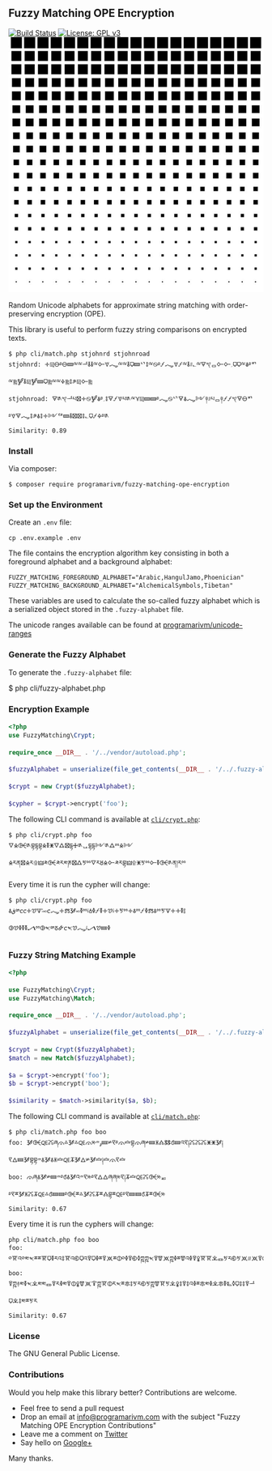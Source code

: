 ## Fuzzy Matching OPE Encryption

[![Build Status](https://travis-ci.org/programarivm/fuzzy-matching-ope-encryption.svg?branch=master)](https://travis-ci.org/programarivm/fuzzy-matching-ope-encryption)
[![License: GPL v3](https://img.shields.io/badge/License-GPL%20v3-blue.svg)](https://www.gnu.org/licenses/gpl-3.0)
![Fuzzy Matching OPE Encryption](/resources/square-dot.jpg)

Random Unicode alphabets for approximate string matching with order-preserving encryption (OPE).

This library is useful to perform fuzzy string comparisons on encrypted texts.

    $ php cli/match.php stjohnrd stjohnroad
    stjohnrd: 🝊༕🜔࿔🜔🝙ྋྋᅺ🜮🜮ྋ🜙🝧🝇ྋྋ🜮🜷🝙ᄓ🜌ྋ࿊࿔🝡🝇🝧🝡ྋ🜮𐤚؎ྋ🜃𐤒ᆷ🜙🜙؍🜷🜷ྋ🜯࿔ᄞྋ༖🝳🜮༕🝳🝙🜷༖ྋྋ🜍༖🜌༪༕🜙༖
    stjohnroad: 🜃༁𐤒ᅺཔ🝱🝊࿊🝳🜯࿔؍🜌🜃🝡🝧པ༁ྋ🝁༕🝙🝙࿔🝇࿊ᄓ🜃🜯🝇༻༈𐤚པᆷ༈🝡🝡𐤒🜃🜔ᄞ࿔🝧🜃🝇🜌༪🜯🜌🝊༻ᅞ🝙🜮🝱🝱🜌؎🜷🝡🜍࿔༁
    Similarity: 0.89

### Install

Via composer:

    $ composer require programarivm/fuzzy-matching-ope-encryption

### Set up the Environment

Create an `.env` file:

    cp .env.example .env

The file contains the encryption algorithm key consisting in both a foreground alphabet and a background alphabet:

    FUZZY_MATCHING_FOREGROUND_ALPHABET="Arabic,HangulJamo,Phoenician"
    FUZZY_MATCHING_BACKGROUND_ALPHABET="AlchemicalSymbols,Tibetan"

These variables are used to calculate the so-called fuzzy alphabet which is a serialized object stored in the `.fuzzy-alphabet` file.

The unicode ranges available can be found at [programarivm/unicode-ranges](https://github.com/programarivm/unicode-ranges/tree/master/src/Range)

### Generate the Fuzzy Alphabet

To generate the `.fuzzy-alphabet` file:

  $ php cli/fuzzy-alphabet.php

### Encryption Example

```php
<?php
use FuzzyMatching\Crypt;

require_once __DIR__ . '/../vendor/autoload.php';

$fuzzyAlphabet = unserialize(file_get_contents(__DIR__ . '/../.fuzzy-alphabet'));

$crypt = new Crypt($fuzzyAlphabet);

$cypher = $crypt->encrypt('foo');
```

The following CLI command is available at [`cli/crypt.php`](https://github.com/programarivm/fuzzy-matching-ope-encryption/blob/master/cli/crypt.php):

    $ php cli/crypt.php foo
    🜄🜎🜤༁བྷདྷབྷ🜎🜧🜹🜄🜛🝱དྷ🜊༁ᇈདྷདྷ༻༁🜛ྉ🜎༻🜎ཪན🝱🜎ཪ۩🜲༫🜤༫ཪ༭ཎ🝱🜛🜪ྉ🜄ཪ🜘🜎🜙༫ཪབྷ🜲۩🜹🜪ྉ🜙🜧🜤༁ན།ཪྉ

Every time it is run the cypher will change:

    $ php cli/crypt.php foo
    🜭ق༰🝌🝌🝊🝣🝢࿒࿎🝌🝇🝊🝉🝲࿎🜧ྉ༴🝅🜦🝡🜧🝊🝣༴🝊🜪ྉ🝊🜭ྉ🝡🜦🝉🜭ྉ🜪🝢🝊🝊🜧༔🜖🝣🜦🜧🜧🝠ྉ🜖𐤎༰🜻🜸🝌𐤎🝣🝇༴🝠🝣🝚🜦

### Fuzzy String Matching Example

```php
<?php

use FuzzyMatching\Crypt;
use FuzzyMatching\Match;

require_once __DIR__ . '/../vendor/autoload.php';

$fuzzyAlphabet = unserialize(file_get_contents(__DIR__ . '/../.fuzzy-alphabet'));

$crypt = new Crypt($fuzzyAlphabet);
$match = new Match($fuzzyAlphabet);

$a = $crypt->encrypt('foo');
$b = $crypt->encrypt('boo');

$similarity = $match->similarity($a, $b);
```

The following CLI command is available at [`cli/match.php`](https://github.com/programarivm/fuzzy-matching-ope-encryption/blob/master/cli/match.php):

    $ php cli/match.php foo boo
    foo: 🝲🜤🜀🜼ཞ🜳࿏🝲࿏🜀🜳༮ۅ𐤉🝚༯🝥࿔🜳🝞བྷ🜳ཞ༯🝚🝏🝓🜓🝭🝚འ🝥༐🜼🜼🜼🜹🜹🝲༐🝥🜂🝚🝲བྷབྷ𐤉🜭🝲🜭🝏🝞🜀🝂🝲🜂༯🝲🝞༐🝞🜳🝥🝞
    boo: 🜳ཞ🜭🝲༯🝚𐤉࿔🝭🜭🝲འ𐤉🝥༮࿔🝥🜂🜂ཞཞ༮🝥༐🝂🝞🜀🜼🜤༮ᇏ࿔🝥ྈ🝲🝏🜼🝂🜀࿏🝭🝚🝚࿔🜤ྈ࿏🝲🜼🝂ྈ🝓བྷྈ🜀࿔🝥🝚🝚🝭🝂ྈ🜤༮
    Similarity: 0.67

Every time it is run the cyphers will change:

    php cli/match.php foo boo
    foo: ༠🝈འ༠༭𐤎ྈྈ🝈🜷🜧རའ🜌🝈འ🜗🜷འ🜑🜷🜦ྈ🜑🝪ྈ🜕༠🜦🜑🜗🜥ཀྵཀྵ𐤎🜑🝩🝪ཀྵ🜦ྈ🝩འ🜦🜑🜢🝈🝈🝀🜽🜪ར🜗🜪🝪𐤛🝪🜑🜕🜑༭ཀྵ🜗🜕
    boo: 🜑ཀྵ࿈༭🜧𐤎🝀༭༭🜽🜑ར🜦༭🜑🜕🜢🝩🝪🜒ཀྵ🝈🜕ར𐤎ྈ🜾🜌🜪ར🜗🜪ཀྵ🝩🝈🜪🝀🜢🜌🜑🜌འ🜦ྈ🜾༭🜦🝀🜾🜧🜐🜥🜷🜌🜌🜑ᅺ🜷🝀🜌༭ྈ🜪ར
    Similarity: 0.67

### License

The GNU General Public License.

### Contributions

Would you help make this library better? Contributions are welcome.

- Feel free to send a pull request
- Drop an email at info@programarivm.com with the subject "Fuzzy Matching OPE Encryption Contributions"
- Leave me a comment on [Twitter](https://twitter.com/programarivm)
- Say hello on [Google+](https://plus.google.com/+Programarivm)

Many thanks.
